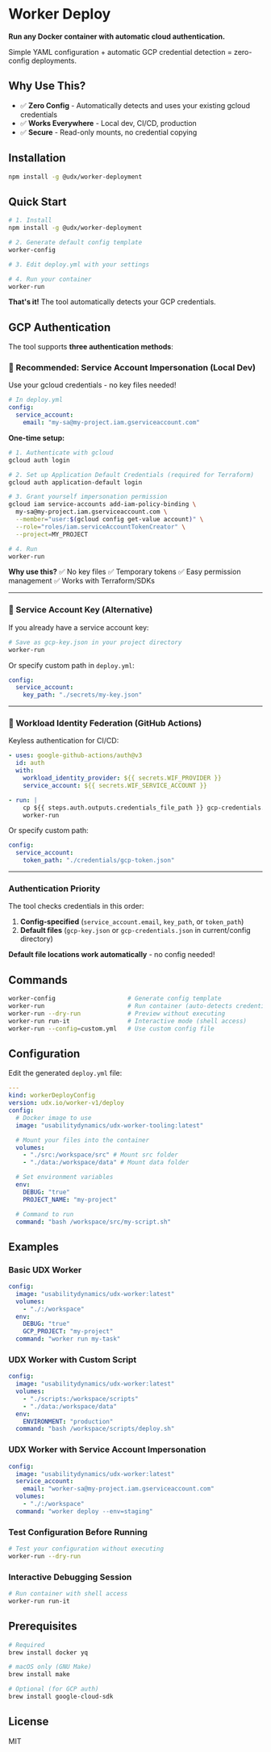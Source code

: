 # Worker Deploy

**Run any Docker container with automatic cloud authentication.**

Simple YAML configuration + automatic GCP credential detection = zero-config deployments.

## Why Use This?

- ✅ **Zero Config** - Automatically detects and uses your existing gcloud credentials
- ✅ **Works Everywhere** - Local dev, CI/CD, production
- ✅ **Secure** - Read-only mounts, no credential copying

## Installation

```bash
npm install -g @udx/worker-deployment
```

## Quick Start

```bash
# 1. Install
npm install -g @udx/worker-deployment

# 2. Generate default config template
worker-config

# 3. Edit deploy.yml with your settings

# 4. Run your container
worker-run
```

**That's it!** The tool automatically detects your GCP credentials.

## GCP Authentication

The tool supports **three authentication methods**:

### 🎯 Recommended: Service Account Impersonation (Local Dev)

Use your gcloud credentials - no key files needed!

```yaml
# In deploy.yml
config:
  service_account:
    email: "my-sa@my-project.iam.gserviceaccount.com"
```

**One-time setup:**
```bash
# 1. Authenticate with gcloud
gcloud auth login

# 2. Set up Application Default Credentials (required for Terraform)
gcloud auth application-default login

# 3. Grant yourself impersonation permission
gcloud iam service-accounts add-iam-policy-binding \
  my-sa@my-project.iam.gserviceaccount.com \
  --member="user:$(gcloud config get-value account)" \
  --role="roles/iam.serviceAccountTokenCreator" \
  --project=MY_PROJECT

# 4. Run
worker-run
```

**Why use this?** ✅ No key files ✅ Temporary tokens ✅ Easy permission management ✅ Works with Terraform/SDKs

---

### 📁 Service Account Key (Alternative)

If you already have a service account key:

```bash
# Save as gcp-key.json in your project directory
worker-run
```

Or specify custom path in `deploy.yml`:
```yaml
config:
  service_account:
    key_path: "./secrets/my-key.json"
```

---

### 🔐 Workload Identity Federation (GitHub Actions)

Keyless authentication for CI/CD:

```yaml
- uses: google-github-actions/auth@v3
  id: auth
  with:
    workload_identity_provider: ${{ secrets.WIF_PROVIDER }}
    service_account: ${{ secrets.WIF_SERVICE_ACCOUNT }}

- run: |
    cp ${{ steps.auth.outputs.credentials_file_path }} gcp-credentials.json
    worker-run
```

Or specify custom path:
```yaml
config:
  service_account:
    token_path: "./credentials/gcp-token.json"
```

---

### Authentication Priority

The tool checks credentials in this order:
1. **Config-specified** (`service_account.email`, `key_path`, or `token_path`)
2. **Default files** (`gcp-key.json` or `gcp-credentials.json` in current/config directory)

**Default file locations work automatically** - no config needed!

## Commands

```bash
worker-config                    # Generate config template
worker-run                       # Run container (auto-detects credentials)
worker-run --dry-run             # Preview without executing
worker-run run-it                # Interactive mode (shell access)
worker-run --config=custom.yml   # Use custom config file
```

## Configuration

Edit the generated `deploy.yml` file:

```yaml
---
kind: workerDeployConfig
version: udx.io/worker-v1/deploy
config:
  # Docker image to use
  image: "usabilitydynamics/udx-worker-tooling:latest"

  # Mount your files into the container
  volumes:
    - "./src:/workspace/src" # Mount src folder
    - "./data:/workspace/data" # Mount data folder

  # Set environment variables
  env:
    DEBUG: "true"
    PROJECT_NAME: "my-project"

  # Command to run
  command: "bash /workspace/src/my-script.sh"
```

## Examples

### Basic UDX Worker

```yaml
config:
  image: "usabilitydynamics/udx-worker:latest"
  volumes:
    - "./:/workspace"
  env:
    DEBUG: "true"
    GCP_PROJECT: "my-project"
  command: "worker run my-task"
```

### UDX Worker with Custom Script

```yaml
config:
  image: "usabilitydynamics/udx-worker:latest"
  volumes:
    - "./scripts:/workspace/scripts"
    - "./data:/workspace/data"
  env:
    ENVIRONMENT: "production"
  command: "bash /workspace/scripts/deploy.sh"
```

### UDX Worker with Service Account Impersonation

```yaml
config:
  image: "usabilitydynamics/udx-worker:latest"
  service_account:
    email: "worker-sa@my-project.iam.gserviceaccount.com"
  volumes:
    - "./:/workspace"
  command: "worker deploy --env=staging"
```

### Test Configuration Before Running

```bash
# Test your configuration without executing
worker-run --dry-run
```

### Interactive Debugging Session

```bash
# Run container with shell access
worker-run run-it
```

## Prerequisites

```bash
# Required
brew install docker yq

# macOS only (GNU Make)
brew install make

# Optional (for GCP auth)
brew install google-cloud-sdk
```

## License

MIT
